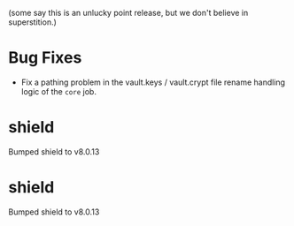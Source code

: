 (some say this is an unlucky point release,
 but we don't believe in superstition.)

# Bug Fixes

- Fix a pathing problem in the vault.keys / vault.crypt file
  rename handling logic of the `core` job.


# shield
Bumped shield to v8.0.13

# shield
Bumped shield to v8.0.13

